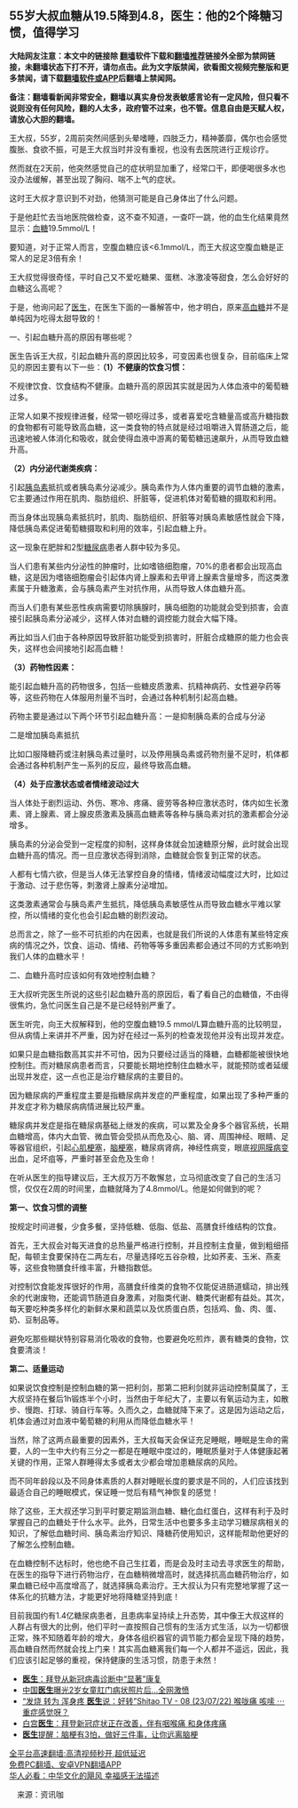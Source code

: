  <!-- 面包屑导航 --> <h2>55岁大叔血糖从19.5降到4.8，医生：他的2个降糖习惯，值得学习</h2> <p class="notice"><b>大陆网友注意：本文中的链接除 <a href="https://github.com/bannedbook/fanqiang" >翻墙</a>软件下载和<a href="https://github.com/killgcd/justmysocks/blob/master/README.md">翻墙推荐</a>链接外全部为禁网链接，未翻墙状态下打不开，请勿点击。此为文字版禁闻，欲看图文视频完整版和更多禁闻，请下载<a href="https://github.com/bannedbook/fanqiang">翻墙软件或APP</a>后翻墙上禁闻网。</p><p>备注：翻墙看新闻非常安全，翻墙以真实身份发表敏感言论有一定风险，但只看不说则没有任何风险，翻的人太多，政府管不过来，也不管。信息自由是天赋人权，请放心大胆的翻墙。</b></p>  <div class="entry"> <p>王大叔，55岁，2周前突然间感到头晕嗜睡，四肢乏力，精神萎靡，偶尔也会感觉腹胀、食欲不振，可是王大叔当时并没有重视，也没有去医院进行正规诊疗。</p> <p>然而就在2天前，他突然感觉自己的症状明显加重了，经常口干，即便喝很多水也没办法缓解，甚至出现了胸闷、喘不上气的症状。</p> <p>这时王大叔才意识到不对劲，他猜测可能是自己身体出了什么问题。</p> <p>于是他赶忙去当地医院做检查，这不查不知道，一查吓一跳，他的血生化结果竟然显示：<a href="https://www.bannedbook.org/bnews/tag/%e8%a1%80%e7%b3%96/" class="st_tag internal_tag" rel="tag" title="标签 血糖 下的日志">血糖</a>19.5mmol/L！</p> <p>要知道，对于正常人而言，空腹血糖应该&lt;6.1mmol/L，而王大叔这空腹血糖是正常人的足足3倍有余！</p> <p>王大叔觉得很奇怪，平时自己又不爱吃糖果、蛋糕、冰激凌等甜食，怎么会好好的血糖这么高呢？</p> <p>于是，他询问起了<a href="https://www.bannedbook.org/bnews/tag/%e5%8c%bb%e7%94%9f/" class="st_tag internal_tag" rel="tag" title="标签 医生 下的日志">医生</a>，在医生下面的一番解答中，他才明白，原来<a href="https://www.bannedbook.org/bnews/tag/%E9%AB%98%E8%A1%80%E7%B3%96/" class="st_tag internal_tag" rel="tag" title="标签 高血糖 下的日志">高血糖</a>并不是单纯因为吃得太甜导致的！</p> <p>一、引起血糖升高的原因有哪些呢？</p> <p>医生告诉王大叔，引起血糖升高的原因比较多，可变因素也很复杂，目前临床上常见的原因主要有以下一些：<strong>（1）不健康的饮食习惯：</strong></p> <p>不规律饮食、饮食结构不健康。血糖升高的原因其实就是因为人体血液中的葡萄糖过多。</p> <p>正常人如果不按规律进餐，经常一顿吃得过多，或者喜爱吃含糖量高或高升糖指数的食物都有可能导致高血糖，这一类食物的特点就是经过咀嚼进入胃肠道之后，能迅速地被人体消化和吸收，就会使得血液中游离的葡萄糖迅速飙升，从而导致血糖升高。</p> <p><strong>（2）内分泌代谢类疾病：</strong></p>  <p>引起<a href="https://www.bannedbook.org/bnews/tag/%E8%83%B0%E5%B2%9B%E7%B4%A0/" class="st_tag internal_tag" rel="tag" title="标签 胰岛素 下的日志">胰岛素</a>抵抗或者胰岛素分泌减少。胰岛素作为人体内重要的调节血糖的激素，它主要通过作用在肌肉、脂肪组织、肝脏等，促进机体对葡萄糖的摄取和利用。</p> <p>而当身体出现胰岛素抵抗时，肌肉、脂肪组织、肝脏等对胰岛素敏感性就会下降，降低胰岛素促进葡萄糖摄取和利用的效率，引起血糖上升。</p> <p>这一现象在肥胖和2型<a href="https://www.bannedbook.org/bnews/tag/%e7%b3%96%e5%b0%bf%e7%97%85/" class="st_tag internal_tag" rel="tag" title="标签 糖尿病 下的日志">糖尿病</a>患者人群中较为多见。</p> <p>当人们患有某些内分泌性的肿瘤时，比如嗜铬细胞瘤，70%的患者都会出现高血糖，这是因为嗜铬细胞瘤会引起体内肾上腺素和去甲肾上腺素含量增多，而这类激素属于升糖激素，会与胰岛素产生对抗作用，从而导致人体血糖升高。</p> <p>而当人们患有某些恶性疾病需要切除胰腺时，胰岛细胞的功能就会受到损害，会直接引起胰岛素分泌减少，这样人体对血糖的调控能力就会大幅下降。</p> <p>再比如当人们由于各种原因导致肝脏功能受到损害时，肝脏合成糖原的能力也会丧失，这样也会间接地引起高血糖！</p> <p><strong>（3）药物性因素：</strong></p> <p>能引起血糖升高的药物很多，包括一些糖皮质激素、抗精神病药、女性避孕药等等，这些药物在人体服用剂量不当时，会通过各种机制引起高血糖。</p> <p>药物主要是通过以下两个环节引起血糖升高：一是抑制胰岛素的合成与分泌</p> <p>二是增加胰岛素抵抗</p> <p>比如口服降糖药或注射胰岛素过量时，以及停用胰岛素或药物剂量不足时，机体都会通过各种机制产生一系列的反应，最终导致高血糖。</p> <p><strong>（4）处于应激状态或者情绪波动过大</strong></p>  <p>当人体处于剧烈运动、外伤、寒冷、疼痛、疲劳等各种应激状态时，体内如生长激素、肾上腺素、肾上腺皮质激素及胰高血糖素等各种与胰岛素对抗的激素都会分泌增多。</p> <p>胰岛素的分泌会受到一定程度的抑制，这样身体就会加速糖原分解，此时就会出现血糖升高的情况。而一旦应激状态得到消除，血糖就会恢复到正常的状态。</p> <p>人都有七情六欲，但是当人体无法掌控自身的情绪，情绪波动幅度过大时，比如过于激动、过于悲伤等，刺激肾上腺素分泌增加。</p> <p>这类激素通常会与胰岛素产生抵抗，降低胰岛素敏感性从而导致血糖水平难以掌控，所以情绪的变化也会引起血糖的剧烈波动。</p> <p>总而言之，除了一些不可抗拒的内在因素，也就是我们所说的人体患有某些特定疾病的情况之外，饮食、运动、情绪、药物等等多重因素都会通过不同的方式影响到我们人体的血糖水平！</p> <p>二、血糖升高时应该如何有效地控制血糖？</p> <p>王大叔听完医生所说的这些引起血糖升高的原因后，看了看自己的血糖值，不由得很焦灼，急忙问医生自己是不是已经特别严重了。</p> <p>医生听完，向王大叔解释到，他的空腹血糖19.5 mmol/L算血糖升高的比较明显，但从病情上来讲并不严重，因为好在经过一系列的检查发现他并没有出现并发症。</p> <p>如果只是血糖指数高其实并不可怕，因为只要经过适当的降糖，血糖都能被很快地控制住。而对糖尿病患者而言，只要能长期地控制住血糖水平，就能预防或者延缓出现并发症，这一点也正是治疗糖尿病的主要目的。</p> <p>因为糖尿病的严重程度主要是指糖尿病并发症的严重程度，如果出现了多种严重的并发症才称为糖尿病病情进展比较严重。</p> <p>糖尿病并发症是指在糖尿病基础上继发的疾病，可以累及全身多个器官系统，长期血糖增高，体内大血管、微血管会受损从而危及心、脑、肾、周围神经、眼睛、足等器官组织，引起<a href="https://www.bannedbook.org/bnews/tag/%E5%BF%83%E8%82%8C%E6%A2%97%E5%A1%9E/" class="st_tag internal_tag" rel="tag" title="标签 心肌梗塞 下的日志">心肌梗塞</a>，<a href="https://www.bannedbook.org/bnews/tag/%e8%84%91%e6%a2%97%e5%a1%9e/" class="st_tag internal_tag" rel="tag" title="标签 脑梗塞 下的日志">脑梗塞</a>，糖尿病肾病，神经性病变，眼底<a href="https://www.bannedbook.org/bnews/tag/%e8%a7%86%e7%bd%91%e8%86%9c%e7%97%85%e5%8f%98/" class="st_tag internal_tag" rel="tag" title="标签 视网膜病变 下的日志">视网膜病变</a>出血，足坏疽等，严重时甚至会危及生命！</p> <p>在听从医生的指导建议后，王大叔万万不敢懈怠，立马彻底改变了自己的生活习惯，仅仅在2周的时间里，血糖就降为了4.8mmol/L。他是如何做到的呢？</p>  <p><strong>第一、饮食习惯的调整</strong></p> <p>按规定时间进餐，少食多餐，坚持低糖、低脂、低盐、高膳食纤维结构的饮食。</p> <p>首先，王大叔会对每天进食的总热量严格进行控制，并且控制主食量，做到粗细搭配，每顿主食要保持在二两左右，尽量选择吃五谷杂粮，比如荞麦、玉米、燕麦等，这些食物膳食纤维丰富，升糖指数低。</p> <p>对控制饮食能发挥很好的作用，高膳食纤维类的食物不仅能促进肠道蠕动，排出残余的代谢废物，还能调节肠道自身激素，对脂类代谢、糖类代谢都有益处。其次，每天要吃种类多样化的新鲜水果和蔬菜以及优质蛋白质，包括鸡、鱼、肉、蛋、奶、豆制品等。</p> <p>避免吃那些糊状特别容易消化吸收的食物，也要避免吃煎炸，裹有糖类的食物，饮食要清淡！</p> <p><strong>第二、适量运动</strong></p> <p>如果说饮食控制是控制血糖的第一把利剑，那第二把利剑就非运动控制莫属了，王大叔坚持在餐后1h锻炼半个小时，当然由于年纪大了，主要以有氧运动为主，如散步、慢跑、打球、骑自行车等。久而久之，血糖就降下来了。这是因为运动之后，机体会通过对血液中葡萄糖的利用从而降低血糖水平！</p> <p>当然，除了这两点最重要的因素外，王大叔每天会保证充足睡眠，睡眠是生命的需要，人的一生中大约有三分之一都是在睡眠中度过的，睡眠质量对于人体健康起著关键的作用，正常人群睡得太多或者太少都会增加患糖尿病的风险。</p> <p>而不同年龄段以及不同身体素质的人群对睡眠长度的要求是不同的，人们应该找到最适合自己的睡眠模式，保证睡一觉后有精气神恢复的感觉！</p> <p>除了这些，王大叔还学习到平时要定期监测血糖、糖化血红蛋白，这样有利于及时掌握自己的血糖处于什么水平。此外，日常生活中也要多多主动学习糖尿病相关的知识，了解低血糖时间、胰岛素治疗知识、降糖药使用知识，这样能帮助他更好的了解怎么控制血糖。</p> <p>在血糖控制不达标时，他也绝不自己生扛着，而是会及时主动去寻求医生的帮助，在医生的指导下进行药物治疗，在血糖稍微增高时，就选择抗高血糖药物治疗，如果血糖已经中高度增高了，就选择胰岛素治疗。王大叔认为只有完整地掌握了这一体系化的抗糖方法，才能更好地将降糖坚持到底！</p> <p>目前我国约有1.4亿糖尿病患者，且患病率呈持续上升态势，其中像王大叔这样的人群占有很大的比例，他们平时一直按照自己惯有的生活方式生活，以为一切都很正常，殊不知随着年龄的增大，身体各组织器官的调节能力都会呈现下降的趋势，高血糖自然而然就会找上门来！其实高血糖离我们每一个人都并不遥远，因此，我们应该引起足够的重视，保持健康的生活习惯，防患于未然！</p>  <div id="taboola-mid-1"></div>  <ul class='op-related-articles' title='相关阅读'> <li><a href='https://www.bannedbook.org/bnews/worldnews/20220725/1762567.html' target='_blank'><b>医生</b>：拜登从新冠病毒诊断中“显著”康复</a></li> <li><a href='https://www.bannedbook.org/bnews/topimagenews/20220725/1762546.html' target='_blank'>中国<b>医生</b>曝光2岁女童肛门病状照片后…全网激愤</a></li> <li><a href='https://www.bannedbook.org/bnews/bannedvideo/20220724/1762377.html' target='_blank'>“发烧 转为 浑身疼 <b>医生</b>说：好转”Shitao TV - 08 (23/07/22) 喉咙痛 咳嗦 ⋯ 重症感觉呀？</a></li> <li><a href='https://www.bannedbook.org/bnews/worldnews/20220724/1762316.html' target='_blank'>白宫<b>医生</b>：拜登新冠症状正在改善，伴有咽喉痛 和身体疼痛</a></li> <li><a href='https://www.bannedbook.org/bnews/health/20220723/1762055.html' target='_blank'><b>医生</b>提醒：脑梗有3怕，做好三件事，让你远离脑梗</a></li> </ul> <p class="texttj"> <a href="https://github.com/bannedbook/fanqiang/wiki/V2ray%E6%9C%BA%E5%9C%BA" target="_blank">全平台高速翻墙:高清视频秒开,超低延迟</a><br/> <a href="https://github.com/bannedbook/fanqiang/wiki/%E7%A6%81%E9%97%BB%E7%BD%91%E5%AE%89%E5%8D%93%E7%BF%BB%E5%A2%99%E6%96%B0%E9%97%BBAPP" target="_blank">免费PC翻墙、安卓VPN翻墙APP</a><br/> <a href="https://www.bannedbook.org/bnews/comments/20220220/1694796.html" target="_blank">华人必看：中华文化的飓风 幸福感无法描述</a> </p><p class="src-info">　来源：资讯咖 </p><a name='sharetosocial'></a>  <div style="margin-bottom:5px;padding-bottom:5px;clear:both"> <div id="archive-pix-1" class="banner-ads"> <!-- AuctionX Display platform tag START --> <div id="27602x728x90x621x_ADSLOT1" clicktrack="%%CLICK_URL_ESC%%"></div>  <!-- AuctionX Display platform tag END --> </div> <div id="archive-pix-2" class="banner-ads"> <!-- AuctionX Display platform tag START --> <div id="27556x300x250x621x_ADSLOT1" clicktrack="%%CLICK_URL_ESC%%" style="margin:0 auto;text-align:center"></div>  <!-- AuctionX Display platform tag END --> </div> </div>  <div id="archive-pix-1" class="banner-ads"> <!-- AuctionX Display platform tag START --> <div id="27603x728x90x621x_ADSLOT1" clicktrack="%%CLICK_URL_ESC%%"></div>  <!-- AuctionX Display platform tag END --> </div> </div><!--END ENTRY--> 